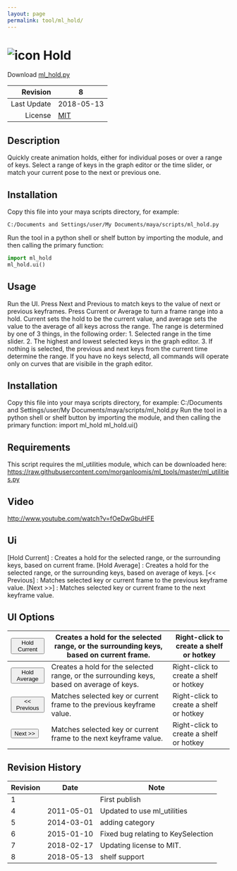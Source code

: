 ```yaml
---
layout: page
permalink: tool/ml_hold/
---
```


# ![icon](https://raw.githubusercontent.com/morganloomis/ml_tools/master/icons//ml_hold.png) Hold
Download [ml_hold.py](https://raw.githubusercontent.com/morganloomis/ml_tools/master/ml_hold.py)

| Revision | 8 |
|---:|---|
| Last Update | 2018-05-13 |
| License | [MIT](https://opensource.org/licenses/MIT) |

## Description

 Quickly create animation holds, either for individual poses or over a range of keys. Select a range of keys in the graph editor or the time slider, or match your current pose to the next or previous one. 

## Installation

Copy this file into your maya scripts directory, for example:

`C:/Documents and Settings/user/My Documents/maya/scripts/ml_hold.py`

Run the tool in a python shell or shelf button by importing the module, 
and then calling the primary function:

```python
import ml_hold
ml_hold.ui()
```

## Usage

 Run the UI. Press Next and Previous to match keys to the value of next or previous keyframes. Press Current or Average to turn a frame range into a hold. Current sets the hold to be the current value, and average sets the value to the average of all keys across the range. The range is determined by one of 3 things, in the following order: 1. Selected range in the time slider. 2. The highest and lowest selected keys in the graph editor. 3. If nothing is selected, the previous and next keys from the current time determine the range. If you have no keys selectd, all commands will operate only on curves that are visibile in the graph editor. 

## Installation

 Copy this file into your maya scripts directory, for example: C:/Documents and Settings/user/My Documents/maya/scripts/ml_hold.py Run the tool in a python shell or shelf button by importing the module, and then calling the primary function: import ml_hold ml_hold.ui() 

## Requirements

 This script requires the ml_utilities module, which can be downloaded here: https://raw.githubusercontent.com/morganloomis/ml_tools/master/ml_utilities.py 

## Video

 http://www.youtube.com/watch?v=fOeDwGbuHFE 

## Ui

 [Hold Current] : Creates a hold for the selected range, or the surrounding keys, based on current frame. [Hold Average] : Creates a hold for the selected range, or the surrounding keys, based on average of keys. [<< Previous] : Matches selected key or current frame to the previous keyframe value. [Next >>] : Matches selected key or current frame to the next keyframe value. 

## UI Options


|<button type="button">Hold Current</button>|Creates a hold for the selected range, or the surrounding keys, based on current frame.|Right-click to create a shelf or hotkey|
|---|---|---|
|<button type="button">Hold Average</button>|Creates a hold for the selected range, or the surrounding keys, based on average of keys.|Right-click to create a shelf or hotkey|
|<button type="button"><< Previous</button>|Matches selected key or current frame to the previous keyframe value.|Right-click to create a shelf or hotkey|
|<button type="button">Next >></button>|Matches selected key or current frame to the next keyframe value.|Right-click to create a shelf or hotkey|

## Revision History

| Revision | Date | Note|
|---|---|---|
|1||First publish|
|4|2011-05-01|Updated to use ml_utilities|
|5|2014-03-01|adding category|
|6|2015-01-10|Fixed bug relating to KeySelection|
|7|2018-02-17|Updating license to MIT.|
|8|2018-05-13|shelf support|
